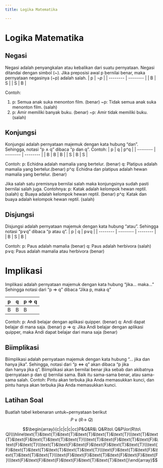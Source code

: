 ```yaml
---
title: Logika Matematika

---
```


# Logika Matematika

## Negasi
Negasi adalah penyangkalan atau kebalikan dari suatu pernyataan. Negasi ditandai dengan simbol (~). Jika preposisi awal p bernilai benar, maka pernyataan negasinya (~p) adalah salah. 
| p | $\neg p$ |
| -------- | -------- | 
| B     | S     | 
| S     | B     |

Contoh:
 1. p: Semua anak suka menonton film. (benar)
~p: Tidak semua anak suka menonton film. (salah)
2. p: Amir memiliki banyak buku. (benar) 
~p: Amir tidak memiliki buku. (salah)

## Konjungsi
Konjungsi adalah pernyataan majemuk dengan kata hubung “dan”. Sehingga, notasi “p ∧ q” dibaca “p dan q”.
Contoh: 
| p | q | p^q |
| -------- | -------- | -------- |
| B     | B     |  B   |
| S     | B     |  S   |

Contoh:
p: Echidna adalah mamalia yang bertelur. (benar) 
q: Platipus adalah mamalia yang bertelur.(benar) 
p^q: Echidna dan platipus adalah hewan mamalia yang bertelur. (benar)

Jika salah satu premisnya bernilai salah maka konjungsinya sudah pasti bernilai salah juga. Contohnya: 
p: Katak adalah kelompok hewan reptil. (salah) 
q: Buaya adalah kelompok hewan reptil. (benar) 
p^q: Katak dan buaya adalah kelompok hewan reptil. (salah)

## Disjungsi
Disjungsi adalah pernyataan majemuk dengan kata hubung “atau”. Sehingga notasi “p∨q” dibaca “p atau q”.
| p | q | p∨q |
| -------- | -------- | -------- |
| B     | S     | B     |

Contoh:
p: Paus adalah mamalia (benar)
q: Paus adalah herbivora (salah)
p∨q: Paus adalah mamalia atau herbivora (benar)

# Implikasi
Implikasi adalah pernyataan majemuk dengan kata hubung “jika… maka…” Sehingga notasi dari “p ⇒ q” dibaca “Jika p, maka q”


| p | q | p ⇒ q |
| -------- | -------- | -------- |
| B     | B    | B     |

Contoh:
p: Andi belajar dengan aplikasi quipper. (benar)
q: Andi dapat belajar di mana saja. (benar)
p ⇒ q: Jika Andi belajar dengan aplikasi quipper, maka Andi dapat belajar dari mana saja (benar)

## Biimplikasi
Biimplikasi adalah pernyataan majemuk dengan kata hubung “… jika dan hanya jika”. Sehingga, notasi dari “p ⇔ q” akan dibaca “p jika dan hanya jika q”.
Biimplikasi akan bernilai benar jika sebab dan akibatnya (pernyataan p dan q) bernilai sama. Baik itu sama-sama benar, atau sama-sama salah.
Contoh:
Pintu akan terbuka jika Anda memasukkan kunci, dan pintu hanya akan terbuka jika Anda memasukkan kunci.


## Latihan Soal
Buatlah tabel kebenaran untuk~pernyataan berikut $$P\lor(R\to\ Q)$$

$$\begin{array}{c|c|c|c|cc}P&Q&R&\ Q&R\to\ Q&P\lor(R\to\ Q)\\\hline\text{Т}&\text{Т}&\text{Т}&\text{T}&\text{T}&\text{T}\\\text{Т}&\text{Т}&\text{F}&\text{T}&\text{T}&\text{T}\\\text{T}&\text{F}&\text{T}&\text{F}&\text{F}&\text{T}\\\text{T}&\text{F}&\text{F}&\text{F}&\text{T}&\text{T}\\\text{F}&\text{T}&\text{T}&\text{T}&\text{T}&\text{T}\\\text{F}&\text{T}&\text{F}&\text{T}&\text{T}&\text{T}\\\text{F}&\text{F}&\text{T}&\text{F}&\text{F}&\text{F}\\\text{F}&\text{F}&\text{F}&\text{F}&\text{T}&\text{T}&\text{}\end{array}$$